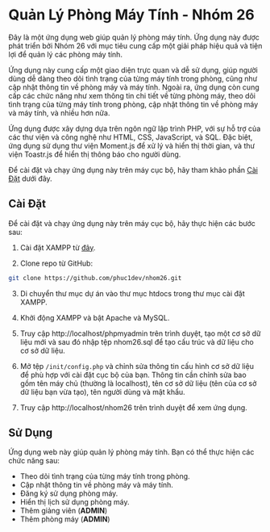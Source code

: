 # Quản Lý Phòng Máy Tính - Nhóm 26

Đây là một ứng dụng web giúp quản lý phòng máy tính. Ứng dụng này được phát triển bởi Nhóm 26 với mục tiêu cung cấp một giải pháp hiệu quả và tiện lợi để quản lý các phòng máy tính.

Ứng dụng này cung cấp một giao diện trực quan và dễ sử dụng, giúp người dùng dễ dàng theo dõi tình trạng của từng máy tính trong phòng, cũng như cập nhật thông tin về phòng máy và máy tính. Ngoài ra, ứng dụng còn cung cấp các chức năng như xem thông tin chi tiết về từng phòng máy, theo dõi tình trạng của từng máy tính trong phòng, cập nhật thông tin về phòng máy và máy tính, và nhiều hơn nữa.

Ứng dụng được xây dựng dựa trên ngôn ngữ lập trình PHP, với sự hỗ trợ của các thư viện và công nghệ như HTML, CSS, JavaScript, và SQL. Đặc biệt, ứng dụng sử dụng thư viện Moment.js để xử lý và hiển thị thời gian, và thư viện Toastr.js để hiển thị thông báo cho người dùng.

Để cài đặt và chạy ứng dụng này trên máy cục bộ, hãy tham khảo phần [Cài Đặt](#cài-đặt) dưới đây.

## Cài Đặt
Để cài đặt và chạy ứng dụng này trên máy cục bộ, hãy thực hiện các bước sau:

1. Cài đặt XAMPP từ [đây](https://www.apachefriends.org/index.html).

2. Clone repo từ GitHub:

```sh
git clone https://github.com/phuc1dev/nhom26.git
```

3. Di chuyển thư mục dự án vào thư mục htdocs trong thư mục cài đặt XAMPP.

4. Khởi động XAMPP và bật Apache và MySQL.

5. Truy cập http://localhost/phpmyadmin trên trình duyệt, tạo một cơ sở dữ liệu mới và sau đó nhập tệp nhom26.sql để tạo cấu trúc và dữ liệu cho cơ sở dữ liệu.

6. Mở tệp ```/init/config.php``` và chỉnh sửa thông tin cấu hình cơ sở dữ liệu để phù hợp với cài đặt cục bộ của bạn. Thông tin cần chỉnh sửa bao gồm tên máy chủ (thường là localhost), tên cơ sở dữ liệu (tên của cơ sở dữ liệu bạn vừa tạo), tên người dùng và mật khẩu.

7. Truy cập http://localhost/nhom26 trên trình duyệt để xem ứng dụng.


## Sử Dụng
Ứng dụng web này giúp quản lý phòng máy tính. Bạn có thể thực hiện các chức năng sau:

 * Theo dõi tình trạng của từng máy tính trong phòng.
 * Cập nhật thông tin về phòng máy và máy tính.
 * Đăng ký sử dụng phòng máy.
 * Hiển thị lịch sử dụng phòng máy.
 * Thêm giảng viên (**ADMIN**)
 * Thêm phòng máy (**ADMIN**)